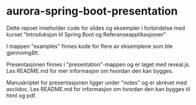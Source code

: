# aurora-spring-boot-presentation

Dette repoet inneholder code for slides og eksempler i forbindelse med kurset "Introduksjon til Spring Boot og Referanseapplikasjonen"

I mappen "examples" finnes kode for flere av eksemplene som ble gjennomgått.

Presentasjonen finnes i "presentation"-mappen og er laget med reveal.js. Les README.md for mer informasjon om hvordan den kan bygges.

Manuskriptet for presentasjonen ligger under "notes" og er skrevet med asciidoc. Les README.md for informasjon om hvordan den kan bygges til html og pdf.
